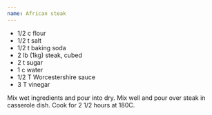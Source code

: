 ```yaml
---
name: African steak
---
```


* 1/2 c flour
* 1/2 t salt
* 1/2 t baking soda
* 2 lb (1kg) steak, cubed
* 2 t sugar
* 1 c water
* 1/2 T Worcestershire sauce
* 3 T vinegar

Mix wet ingredients and pour into dry.  Mix well and pour over steak in casserole dish.  Cook for 2 1/2 hours at 180C.

